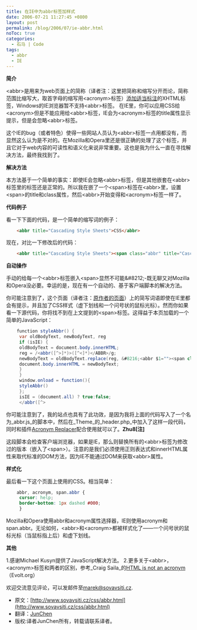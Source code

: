 ```yaml
---
title: 在IE中为abbr标签加样式
date: 2006-07-21 11:27:45 +0800
layout: post
permalink: /blog/2006/07/ie-abbr.html
noToc: true
categories:
  - 石马 | Code
tags:
  - abbr
  - IE
---
```

**简介**

&lt;abbr&gt;是用来为web页面上的简称（译者注：这里把简称和缩写分开而论，简称范围比缩写大，取首字母的缩写用&lt;acronym&gt;标签）[添加适当标注](http://www.evolt.org/article/HTML_is_not_an_acronym/17/35750/index.html)的XHTML标签，Windows的IE浏览器暂不支持&lt;abbr&gt;标签。 在IE里，你可以应用CSS给&lt;acronym&gt;但是不能应用给&lt;abbr&gt;标签，IE会为&lt;acronym&gt;标签的title属性显示提示，但是会忽略&lt;abbr&gt;标签。

这个IE的bug（或者特色）使得一些网站人员认为&lt;abbr&gt;标签一点用都没有，而显然这么认为是不对的。在Mozilla和Opera里还是很正确的处理了这个标签，并且它对于web内容的可读性和语义化来说非常重要。这也是我为什么一直在寻找解决方法，最终我找到了。

<!--more-->

**解决方法**

本方法基于一个简单的事实：即使IE会忽略&lt;abbr&gt;标签，但是其他嵌套在&lt;abbr&gt;标签里的标签还是正常的。所以我在嵌了一个&lt;span&gt;标签在&lt;abbr&gt;里，设置&lt;span&gt;的title和class属性，然后&lt;abbr&gt;开始变得和&lt;acronym&gt;标签一样了。

**代码例子**

看一下下面的代码，是一个简单的缩写词的例子：

```html
    <abbr title="Cascading Style Sheets">CSS</abbr>
```

 现在，对比一下修改后的代码：

```html
    <abbr title="Cascading Style Sheets"><span class="abbr" title="Cascading Style Sheets">CSS</span></abbr>
```

**自动操作**

手动的给每一个&lt;abbr&gt;标签嵌入&lt;span&gt;显然不可能&amp;#8212;-既无聊又对Mozilla和Opera没必要。幸运的是，现在有一个自动的、基于客户端脚本的解决方法。

你可能注意到了，这个页面（译者注：[原作者的页面](http://www.sovavsiti.cz/css/abbr.html)）上的简写词语即使在IE里都会有提示，并且加了CSS样式（虚下划线和一个问号状的鼠标光标）。然而你如果看一下源代码，你将找不到在上文提到的&lt;span&gt;标签。这得益于本页加载的一个简单的JavaScript：

```java
    function styleAbbr() {
     var oldBodyText, newBodyText, reg
     if (isIE) {
     oldBodyText = document.body.innerHTML;
     reg = /<abbr([^>]*)>([^<]*)</ABBR>/g;
     newBodyText = oldBodyText.replace(reg, &#8216;<abbr $1=""><span class=""abbr"" $1="">$2</span></abbr>&#8216;);
     document.body.innerHTML = newBodyText;
     }
     }
     window.onload = function(){
     styleAbbr()
     };
     isIE = (document.all) ? true:false;
     </abbr([^>
```

你可能注意到了，我的站点也具有了此功效，是因为我将上面的代码写入了一个名为_abbr.js_的脚本中，然后在_Theme_的_header.php_中加入了这样一段代码，同时和插件[Acronym Replacer](http://chenjun.com/blog/?p=5)配合使用就可以了。**Zhu8[注]**

这段脚本会检查客户端浏览器，如果是IE，那么则替换所有的&lt;abbr&gt;标签为修改过的版本（嵌入了&lt;span&gt;）。注意的是我们必须使用正则表达式和innerHTML属性来取代标准的DOM方法，因为IE不能通过DOM来获取&lt;abbr&gt;属性。

**样式化**

最后看一下这个页面上使用的CSS。相当简单：

```css
    abbr, acronym, span.abbr {
     cursor: help;
     border-bottom: 1px dashed #000;
     }
```

Mozilla和Opera使用abbr和acronym属性选择器，IE则使用acronym和span.abbr。无论如何，&lt;abbr&gt;和&lt;acronym&gt;都被样式化了——一个问号状的鼠标光标（当鼠标指上后）和虚下划线。

**其他**

1.感谢Michael Kusyn提供了JavaScript解决方法。
2.更多关于&lt;abbr&gt;，&lt;acronym&gt;标签和两者的区别，参考_Craig Saila_的[HTML is not an acronym](http://www.evolt.org/article/HTML_is_not_an_acronym/17/35750/index.html) （Evolt.org）

欢迎交流意见评论，可以发邮件至[marek@sovavsiti.cz](mailto:marek@sovavsiti.cz).

 - 原文：[http://www.sovavsiti.cz/css/abbr.html](http://www.sovavsiti.cz/css/abbr.html)
 - 翻译：[JunChen ](http://blog.handsbrain.com/JunChen)
 - 版权:译者JunChen所有，转载请联系译者。